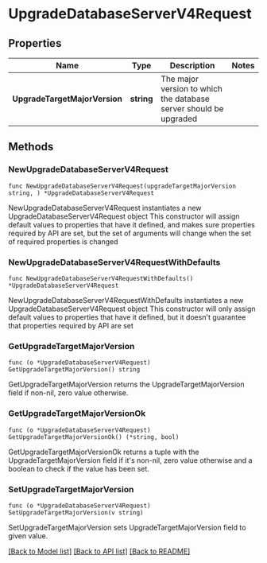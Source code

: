 # UpgradeDatabaseServerV4Request

## Properties

Name | Type | Description | Notes
------------ | ------------- | ------------- | -------------
**UpgradeTargetMajorVersion** | **string** | The major version to which the database server should be upgraded | 

## Methods

### NewUpgradeDatabaseServerV4Request

`func NewUpgradeDatabaseServerV4Request(upgradeTargetMajorVersion string, ) *UpgradeDatabaseServerV4Request`

NewUpgradeDatabaseServerV4Request instantiates a new UpgradeDatabaseServerV4Request object
This constructor will assign default values to properties that have it defined,
and makes sure properties required by API are set, but the set of arguments
will change when the set of required properties is changed

### NewUpgradeDatabaseServerV4RequestWithDefaults

`func NewUpgradeDatabaseServerV4RequestWithDefaults() *UpgradeDatabaseServerV4Request`

NewUpgradeDatabaseServerV4RequestWithDefaults instantiates a new UpgradeDatabaseServerV4Request object
This constructor will only assign default values to properties that have it defined,
but it doesn't guarantee that properties required by API are set

### GetUpgradeTargetMajorVersion

`func (o *UpgradeDatabaseServerV4Request) GetUpgradeTargetMajorVersion() string`

GetUpgradeTargetMajorVersion returns the UpgradeTargetMajorVersion field if non-nil, zero value otherwise.

### GetUpgradeTargetMajorVersionOk

`func (o *UpgradeDatabaseServerV4Request) GetUpgradeTargetMajorVersionOk() (*string, bool)`

GetUpgradeTargetMajorVersionOk returns a tuple with the UpgradeTargetMajorVersion field if it's non-nil, zero value otherwise
and a boolean to check if the value has been set.

### SetUpgradeTargetMajorVersion

`func (o *UpgradeDatabaseServerV4Request) SetUpgradeTargetMajorVersion(v string)`

SetUpgradeTargetMajorVersion sets UpgradeTargetMajorVersion field to given value.



[[Back to Model list]](../README.md#documentation-for-models) [[Back to API list]](../README.md#documentation-for-api-endpoints) [[Back to README]](../README.md)


